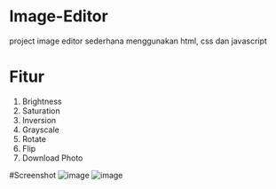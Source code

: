 # Image-Editor
project image editor sederhana menggunakan html, css dan javascript

# Fitur 
1. Brightness
2. Saturation
3. Inversion
4. Grayscale
5. Rotate
6. Flip
7. Download Photo

#Screenshot
![image](https://github.com/Ajung007/Image-Editor/assets/103097069/6f855e06-dbe9-46c7-b6ed-88bcd1912b03)
![image](https://github.com/Ajung007/Image-Editor/assets/103097069/7884d37b-b25b-413b-b507-6dda805e746a)

